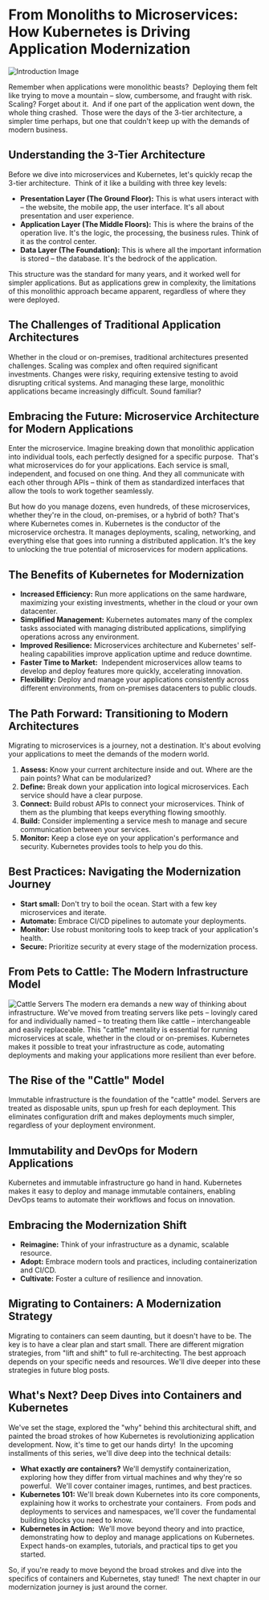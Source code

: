 # From Monoliths to Microservices: How Kubernetes is Driving Application Modernization

![Introduction Image](intro_image.jpeg)

Remember when applications were monolithic beasts?  Deploying them felt like trying to move a mountain – slow, cumbersome, and fraught with risk.  Scaling? Forget about it.  And if one part of the application went down, the whole thing crashed.  Those were the days of the 3-tier architecture, a simpler time perhaps, but one that couldn't keep up with the demands of modern business.

## Understanding the 3-Tier Architecture

Before we dive into microservices and Kubernetes, let's quickly recap the 3-tier architecture.  Think of it like a building with three key levels:

* **Presentation Layer (The Ground Floor):** This is what users interact with – the website, the mobile app, the user interface. It's all about presentation and user experience.
* **Application Layer (The Middle Floors):** This is where the brains of the operation live. It's the logic, the processing, the business rules. Think of it as the control center.
* **Data Layer (The Foundation):** This is where all the important information is stored – the database. It's the bedrock of the application.

This structure was the standard for many years, and it worked well for simpler applications. But as applications grew in complexity, the limitations of this monolithic approach became apparent, regardless of where they were deployed.

## The Challenges of Traditional Application Architectures

Whether in the cloud or on-premises, traditional architectures presented challenges. Scaling was complex and often required significant investments. Changes were risky, requiring extensive testing to avoid disrupting critical systems. And managing these large, monolithic applications became increasingly difficult. Sound familiar?

## Embracing the Future: Microservice Architecture for Modern Applications

Enter the microservice. Imagine breaking down that monolithic application into individual tools, each perfectly designed for a specific purpose.  That's what microservices do for your applications. Each service is small, independent, and focused on one thing. And they all communicate with each other through APIs – think of them as standardized interfaces that allow the tools to work together seamlessly.

But how do you manage dozens, even hundreds, of these microservices, whether they're in the cloud, on-premises, or a hybrid of both? That's where Kubernetes comes in. Kubernetes is the conductor of the microservice orchestra. It manages deployments, scaling, networking, and everything else that goes into running a distributed application. It's the key to unlocking the true potential of microservices for modern applications.

## The Benefits of Kubernetes for Modernization

* **Increased Efficiency:** Run more applications on the same hardware, maximizing your existing investments, whether in the cloud or your own datacenter.
* **Simplified Management:** Kubernetes automates many of the complex tasks associated with managing distributed applications, simplifying operations across any environment.
* **Improved Resilience:** Microservices architecture and Kubernetes' self-healing capabilities improve application uptime and reduce downtime.
* **Faster Time to Market:**  Independent microservices allow teams to develop and deploy features more quickly, accelerating innovation.
* **Flexibility:** Deploy and manage your applications consistently across different environments, from on-premises datacenters to public clouds.

## The Path Forward: Transitioning to Modern Architectures

Migrating to microservices is a journey, not a destination. It's about evolving your applications to meet the demands of the modern world.

1. **Assess:** Know your current architecture inside and out. Where are the pain points? What can be modularized?
2. **Define:** Break down your application into logical microservices. Each service should have a clear purpose.
3. **Connect:** Build robust APIs to connect your microservices. Think of them as the plumbing that keeps everything flowing smoothly.
4. **Build:** Consider implementing a service mesh to manage and secure communication between your services.
5. **Monitor:** Keep a close eye on your application's performance and security. Kubernetes provides tools to help you do this.

## Best Practices: Navigating the Modernization Journey

* **Start small:** Don't try to boil the ocean. Start with a few key microservices and iterate.
* **Automate:** Embrace CI/CD pipelines to automate your deployments.
* **Monitor:** Use robust monitoring tools to keep track of your application's health.
* **Secure:** Prioritize security at every stage of the modernization process.

## From Pets to Cattle: The Modern Infrastructure Model

![Cattle Servers](cattle-server.jpg)
The modern era demands a new way of thinking about infrastructure. We've moved from treating servers like pets – lovingly cared for and individually named – to treating them like cattle – interchangeable and easily replaceable. This "cattle" mentality is essential for running microservices at scale, whether in the cloud or on-premises. Kubernetes makes it possible to treat your infrastructure as code, automating deployments and making your applications more resilient than ever before.

## The Rise of the "Cattle" Model

Immutable infrastructure is the foundation of the "cattle" model. Servers are treated as disposable units, spun up fresh for each deployment. This eliminates configuration drift and makes deployments much simpler, regardless of your deployment environment.

## Immutability and DevOps for Modern Applications

Kubernetes and immutable infrastructure go hand in hand. Kubernetes makes it easy to deploy and manage immutable containers, enabling DevOps teams to automate their workflows and focus on innovation.

## Embracing the Modernization Shift

* **Reimagine:** Think of your infrastructure as a dynamic, scalable resource.
* **Adopt:** Embrace modern tools and practices, including containerization and CI/CD.
* **Cultivate:** Foster a culture of resilience and innovation.

## Migrating to Containers: A Modernization Strategy

Migrating to containers can seem daunting, but it doesn't have to be. The key is to have a clear plan and start small. There are different migration strategies, from "lift and shift" to full re-architecting. The best approach depends on your specific needs and resources. We'll dive deeper into these strategies in future blog posts.

## What's Next? Deep Dives into Containers and Kubernetes

We've set the stage, explored the "why" behind this architectural shift, and painted the broad strokes of how Kubernetes is revolutionizing application development. Now, it's time to get our hands dirty!  In the upcoming installments of this series, we'll dive deep into the technical details:

* **What exactly *are* containers?** We'll demystify containerization, exploring how they differ from virtual machines and why they're so powerful.  We'll cover container images, runtimes, and best practices.
* **Kubernetes 101:** We'll break down Kubernetes into its core components, explaining how it works to orchestrate your containers.  From pods and deployments to services and namespaces, we'll cover the fundamental building blocks you need to know.
* **Kubernetes in Action:**  We'll move beyond theory and into practice, demonstrating how to deploy and manage applications on Kubernetes.  Expect hands-on examples, tutorials, and practical tips to get you started.

So, if you're ready to move beyond the broad strokes and dive into the specifics of containers and Kubernetes, stay tuned!  The next chapter in our modernization journey is just around the corner.
